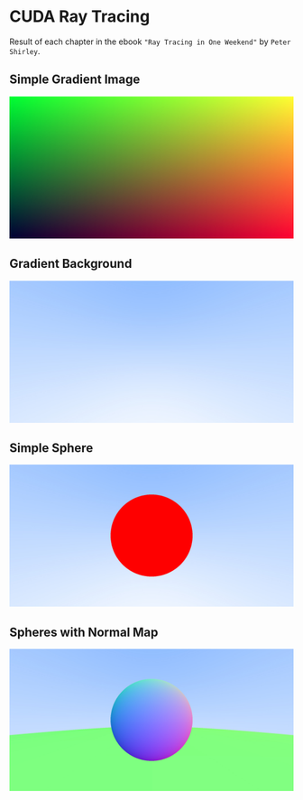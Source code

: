 # CUDA Ray Tracing

Result of each chapter in the ebook `"Ray Tracing in One Weekend"` by `Peter Shirley`.

## Simple Gradient Image

![Simple Gradient Image](./ch_01_first_image/first_image_cuda.jpg)

## Gradient Background

![Gradient Background](./ch_03_ray/background.jpg)

## Simple Sphere

![Simple Sphere](./ch_04_sphere/sphere.jpg)

## Spheres with Normal Map

![Spheres with Normal Map](./ch_05_normal_map/sphere_world.jpg)
